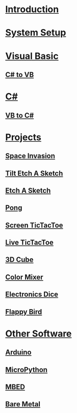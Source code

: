 # [Introduction](intro.md)
# [System Setup](system-setup.md)

# [Visual Basic](vb/intro.md)
## [C# to VB](vb/csharp-to-vb.md)

# [C#](csharp/intro.md)
## [VB to C#](csharp/vb-to-csharp.md)

# [Projects](projects/intro.md)
## [Space Invasion](projects/space-invasion.md)
## [Tilt Etch A Sketch](projects/tilt-etch-a-sketch.md)
## [Etch A Sketch](projects/etch-a-sketch.md)
## [Pong](projects/pong.md)
## [Screen TicTacToe](projects/screen-tictactoe.md)
## [Live TicTacToe](projects/live-tictactoe.md)
## [3D Cube](projects/3d-cube.md)
## [Color Mixer](projects/color-mixer.md)
## [Electronics Dice](projects/electronics-dice.md)
## [Flappy Bird](projects/flappy-bird.md)

# [Other Software](other-software/intro.md)
## [Arduino](other-software/arduino.md)
## [MicroPython](other-software/micropython.md)
## [MBED](other-software/mbed.md)
## [Bare Metal](other-software/bare-metal.md)
